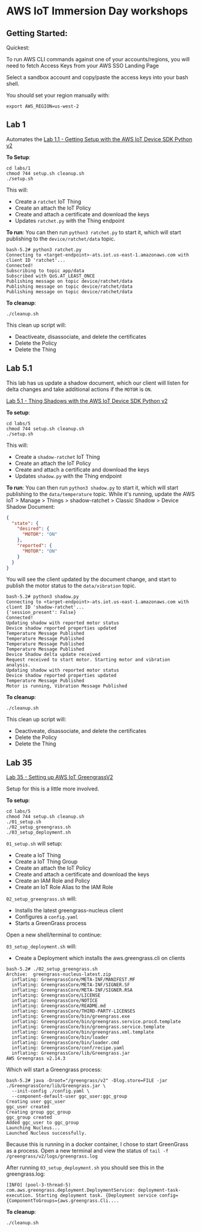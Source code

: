 # AWS IoT Immersion Day workshops

## Getting Started:

Quickest:

To run AWS CLI commands against one of your accounts/regions, you will need to fetch Access Keys from your AWS SSO Landing Page

Select a sandbox account and copy/paste the access keys into your bash shell.

You should set your region manually with:
```
export AWS_REGION=us-west-2
```

## Lab 1

Automates the [Lab 1.1 - Getting Setup with the AWS IoT Device SDK Python v2](https://catalog.workshops.aws/aws-iot-immersionday-workshop/en-US/aws-iot-core/device-sdk-v2/lab11-gettingstarted2)

**To Setup**:
```
cd labs/1
chmod 744 setup.sh cleanup.sh
./setup.sh
```

This will:
- Create a `ratchet` IoT Thing
- Create an attach the IoT Policy
- Create and attach a certificate and download the keys
- Updates `ratchet.py` with the Thing endpoint

**To run**:
You can then run `python3 ratchet.py` to start it, which will start publishing to the `device/ratchet/data` topic.
```
bash-5.2# python3 ratchet.py 
Connecting to <target-endpoint>-ats.iot.us-east-1.amazonaws.com with client ID 'ratchet'...
Connected!
Subscribing to topic app/data
Subscribed with QoS.AT_LEAST_ONCE
Publishing message on topic device/ratchet/data
Publishing message on topic device/ratchet/data
Publishing message on topic device/ratchet/data
```

**To cleanup**:
```
./cleanup.sh
```

This clean up script will:
- Deactiveate, disassociate, and delete the certificates
- Delete the Policy
- Delete the Thing

## Lab 5.1

This lab has us update a shadow document, which our client will listen for delta changes and take additional actions if the `MOTOR` is `ON`.

[Lab 5.1 - Thing Shadows with the AWS IoT Device SDK Python v2](https://catalog.workshops.aws/aws-iot-immersionday-workshop/en-US/aws-iot-core/device-sdk-v2/lab51-thingshadows)

**To setup**:
```
cd labs/5
chmod 744 setup.sh cleanup.sh
./setup.sh
```

This will:
- Create a `shadow-ratchet` IoT Thing
- Create an attach the IoT Policy
- Create and attach a certificate and download the keys
- Updates `shadow.py` with the Thing endpoint

**To run**:
You can then run `python3 shadow.py` to start it, which will start publishing to the `data/temperature` topic.  While it's running, update the AWS IoT > Manage > Things > shadow-ratchet > Classic Shadow > Device Shadow Document:
```json
{
  "state": {
    "desired": {
      "MOTOR": "ON"
    },
    "reported": {
      "MOTOR": "ON"
    }
  }
}
```

You will see the client updated by the document change, and start to publish the motor status to the `data/vibration` topic.

```
bash-5.2# python3 shadow.py 
Connecting to <target-endpoint>-ats.iot.us-east-1.amazonaws.com with client ID 'shadow-ratchet'...
{'session_present': False}
Connected!
Updating shadow with reported motor status
Device shadow reported properties updated
Temperature Message Published
Temperature Message Published
Temperature Message Published
Temperature Message Published
Device Shadow delta update received
Request received to start motor. Starting motor and vibration analysis.
Updating shadow with reported motor status
Device shadow reported properties updated
Temperature Message Published
Motor is running, Vibration Message Published
```

**To cleanup**:
```
./cleanup.sh
```

This clean up script will:
- Deactiveate, disassociate, and delete the certificates
- Delete the Policy
- Delete the Thing


## Lab 35

[Lab 35 - Setting up AWS IoT GreengrassV2](https://catalog.workshops.aws/aws-iot-immersionday-workshop/en-US/aws-greengrassv2/lab35-greengrassv2-basics)

Setup for this is a little more involved.


**To setup**:
```
cd labs/5
chmod 744 setup.sh cleanup.sh
./01_setup.sh
./02_setup_greengrass.sh
./03_setup_deployment.sh
```

`01_setup.sh` will setup:
- Create a IoT Thing
- Create a IoT Thing Group
- Create an attach the IoT Policy
- Create and attach a certificate and download the keys
- Create an IAM Role and Policy
- Create an IoT Role Alias to the IAM Role

`02_setup_greengrass.sh` will:
- Installs the latest greengrass-nucleus client
- Configures a `config.yaml`
- Starts a GreenGrass process

Open a new shell/terminal to continue:

`03_setup_deployment.sh` will:
- Create a Deployment which installs the aws.greengrass.cli on clients


```
bash-5.2# ./02_setup_greengrass.sh 
Archive:  greengrass-nucleus-latest.zip
  inflating: GreengrassCore/META-INF/MANIFEST.MF  
  inflating: GreengrassCore/META-INF/SIGNER.SF  
  inflating: GreengrassCore/META-INF/SIGNER.RSA  
  inflating: GreengrassCore/LICENSE  
  inflating: GreengrassCore/NOTICE   
  inflating: GreengrassCore/README.md  
  inflating: GreengrassCore/THIRD-PARTY-LICENSES  
  inflating: GreengrassCore/bin/greengrass.exe  
  inflating: GreengrassCore/bin/greengrass.service.procd.template  
  inflating: GreengrassCore/bin/greengrass.service.template  
  inflating: GreengrassCore/bin/greengrass.xml.template  
  inflating: GreengrassCore/bin/loader  
  inflating: GreengrassCore/bin/loader.cmd  
  inflating: GreengrassCore/conf/recipe.yaml  
  inflating: GreengrassCore/lib/Greengrass.jar  
AWS Greengrass v2.14.3
```

Which will start a Greengrass process:
```
bash-5.2# java -Droot="/greengrass/v2" -Dlog.store=FILE -jar ./GreengrassCore/lib/Greengrass.jar \
  --init-config ./config.yaml \
  --component-default-user ggc_user:ggc_group
Creating user ggc_user 
ggc_user created 
Creating group ggc_group 
ggc_group created 
Added ggc_user to ggc_group 
Launching Nucleus...
Launched Nucleus successfully.
```

Because this is running in a docker container, I chose to start GreenGrass as a process.  Open a new terminal and view the status of `tail -f /greengrass/v2/logs/greengrass.log`

After running `03_setup_deployment.sh` you should see this in the greengrass.log:
```
[INFO] (pool-3-thread-5) com.aws.greengrass.deployment.DeploymentService: deployment-task-execution. Starting deployment task. {Deployment service config={ComponentToGroups={aws.greengrass.Cli....
```


**To cleanup**:
```
./cleanup.sh
```